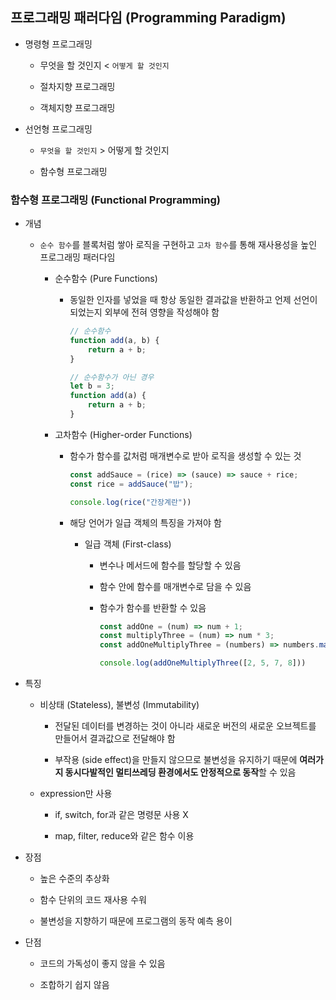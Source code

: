 ## 프로그래밍 패러다임 (Programming Paradigm)

- 명령형 프로그래밍
  
  - 무엇을 할 것인지 < `어떻게 할 것인지`
  
  - 절차지향 프로그래밍
  
  - 객체지향 프로그래밍

- 선언형 프로그래밍
  
  - `무엇을 할 것인지` > 어떻게 할 것인지
  
  - 함수형 프로그래밍

### 함수형 프로그래밍 (Functional Programming)

- 개념
  
  - `순수 함수`를 블록처럼 쌓아 로직을 구현하고 `고차 함수`를 통해 재사용성을 높인 프로그래밍 패러다임
    
    - 순수함수 (Pure Functions)
      
      - 동일한 인자를 넣었을 때 항상 동일한 결과값을 반환하고 언제 선언이 되었는지 외부에 전혀 영향을 작성해야 함
        
        ```js
        // 순수함수
        function add(a, b) {
            return a + b;
        }
        
        // 순수함수가 아닌 경우
        let b = 3;
        function add(a) {
            return a + b;
        }
        ```
    
    - 고차함수 (Higher-order Functions)
      
      - 함수가 함수를 값처럼 매개변수로 받아 로직을 생성할 수 있는 것
        
        ```js
        const addSauce = (rice) => (sauce) => sauce + rice;
        const rice = addSauce("밥");
        
        console.log(rice("간장계란"))
        ```
      
      - 해당 언어가 일급 객체의 특징을 가져야 함
        
        - 일급 객체 (First-class)
          
          - 변수나 메서드에 함수를 할당할 수 있음
          
          - 함수 안에 함수를 매개변수로 담을 수 있음
          
          - 함수가 함수를 반환할 수 있음
            
            ```js
            const addOne = (num) => num + 1;
            const multiplyThree = (num) => num * 3;
            const addOneMultiplyThree = (numbers) => numbers.map(addOne).map(multiplyThree);
            
            console.log(addOneMultiplyThree([2, 5, 7, 8]))
            ```

- 특징
  
  - 비상태 (Stateless), 불변성 (Immutability)
    
    - 전달된 데이터를 변경하는 것이 아니라 새로운 버전의 새로운 오브젝트를 만들어서 결과값으로 전달해야 함
    
    - 부작용 (side effect)을 만들지 않으므로 불변성을 유지하기 때문에 **여러가지 동시다발적인 멀티쓰레딩 환경에서도 안정적으로 동작**할 수 있음
  
  - expression만 사용
    
    - if, switch, for과 같은 명령문 사용 X
    
    - map, filter, reduce와 같은 함수 이용

- 장점
  
  - 높은 수준의 추상화
  
  - 함수 단위의 코드 재사용 수워
  
  - 불변성을 지향하기 때문에 프로그램의 동작 예측 용이

- 단점
  
  - 코드의 가독성이 좋지 않을 수 있음
  
  - 조합하기 쉽지 않음
